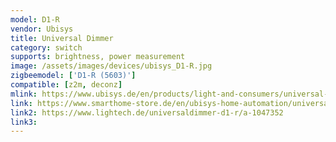 ```yaml
---
model: D1-R
vendor: Ubisys
title: Universal Dimmer 
category: switch
supports: brightness, power measurement
image: /assets/images/devices/ubisys_D1-R.jpg
zigbeemodel: ['D1-R (5603)']
compatible: [z2m, deconz]
mlink: https://www.ubisys.de/en/products/light-and-consumers/universal-dimmer-d1-r/
link: https://www.smarthome-store.de/en/ubisys-home-automation/universaldimmer-d1r.html
link2: https://www.lightech.de/universaldimmer-d1-r/a-1047352
link3: 
---
```

